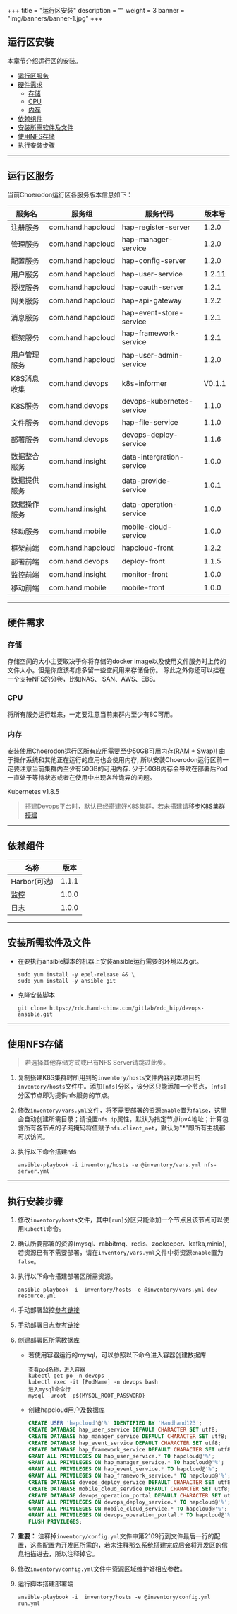 +++
title = "运行区安装"
description = ""
weight = 3
banner = "img/banners/banner-1.jpg"
+++

## 运行区安装

本章节介绍运行区的安装。

- <font>[运行区服务](#运行区服务)</font>
- <font>[硬件需求](#硬件需求)</font>
    - <font>[存储](#存储)</font>
    - <font>[CPU](#cpu)</font>
    - <font>[内存](#内存)</font>
- <font>[依赖组件](#依赖组件)</font>
- <font>[安装所需软件及文件](#安装所需软件及文件)</font>
- <font>[使用NFS存储](#使用nfs存储)</font>
- <font>[执行安装步骤](#执行安装步骤)</font>

---
## 运行区服务

当前Choerodon运行区各服务版本信息如下：

服务名	|服务组	|	服务代码	|	版本号
---	|---	|	---	|	---
注册服务	|	com.hand.hapcloud	|	hap-register-server 	|	1.2.0
管理服务	|	com.hand.hapcloud	|	hap-manager-service 	|	1.2.0
配置服务	|	com.hand.hapcloud	|	hap-config-server	|	1.2.0
用户服务	|	com.hand.hapcloud	|	hap-user-service 	|	1.2.11
授权服务	|	com.hand.hapcloud	|	hap-oauth-server 	|	1.2.1
网关服务	|	com.hand.hapcloud	|	hap-api-gateway 	|	1.2.2
消息服务	|	com.hand.hapcloud	|	hap-event-store-service 	|	1.2.1
框架服务	|	com.hand.hapcloud	|	hap-framework-service	|	1.2.1
用户管理服务	|	com.hand.hapcloud	|	hap-user-admin-service  	|	1.2.0
K8S消息收集	|	com.hand.devops 	|	k8s-informer 	|	V0.1.1
K8S服务	|	com.hand.devops 	|	devops-kubernetes-service	|	1.1.0
文件服务	|	com.hand.devops 	|	hap-file-service 	|	1.1.0
部署服务	|	com.hand.devops 	|	devops-deploy-service	|	1.1.6
数据整合服务	|	com.hand.insight 	|	data-intergration-service	|	1.0.0
数据提供服务	|	com.hand.insight 	|	data-provide-service 	|	1.0.1
数据操作服务	|	com.hand.insight	|	data-operation-service 	|	1.0.0
移动服务	|	com.hand.mobile 	|	mobile-cloud-service 	|	1.0.0
框架前端	|	com.hand.hapcloud	|	hapcloud-front  	|	1.2.2
部署前端	|	com.hand.devops 	|	deploy-front 	|	1.1.5
监控前端	|	com.hand.insight 	|	monitor-front	|	1.0.0
移动前端	|	com.hand.mobile 	|	mobile-front 	|	1.0.0

--- 
## 硬件需求

### 存储
存储空间的大小主要取决于你将存储的docker image以及使用文件服务时上传的文件大小。但是你应该考虑多留一些空间用来存储备份。
除此之外你还可以挂在一个支持NFS的分卷，比如NAS、 SAN、AWS、EBS。

### CPU
将所有服务运行起来，一定要注意当前集群内至少有8C可用。

### 内存
安装使用Choerodon运行区所有应用需要至少50GB可用内存(RAM + Swap)! 由于操作系统和其他正在运行的应用也会使用内存, 所以安装Choerodon运行区前一定要注意当前集群内至少有50GB的可用内存. 少于50GB内存会导致在部署后Pod一直处于等待状态或者在使用中出现各种诡异的问题。

Kubernetes v1.8.5

> 搭建Devops平台时，默认已经搭建好K8S集群，若未搭建请[移步K8S集群搭建](https://rdc.hand-china.com/gitlab/rdc_hip/kubeadm-ansible)

--- 
## 依赖组件
名称| 版本
---|---
Harbor(可选) | 1.1.1
监控 | 1.0.0
日志 | 1.0.0

---
## 安装所需软件及文件

- 在要执行ansible脚本的机器上安装ansible运行需要的环境以及git。

    ```
    sudo yum install -y epel-release && \
    sudo yum install -y ansible git
    ```

- 克隆安装脚本
    ```
    git clone https://rdc.hand-china.com/gitlab/rdc_hip/devops-ansible.git
    ```
---
## 使用NFS存储

> 若选择其他存储方式或已有NFS Server请跳过此步。

1. 复制搭建K8S集群时所用到的`inventory/hosts`文件内容到本项目的`inventory/hosts`文件中。添加`[nfs]`分区，该分区只能添加一个节点，`[nfs]`分区节点即为提供nfs服务的节点。
1. 修改`inventory/vars.yml`文件，将不需要部署的资源`enable`置为`false`，这里会自动创建所需目录；请设置`nfs.ip`属性，默认为指定节点ipv4地址；计算包含所有各节点的子网掩码将值赋予`nfs.client_net`，默认为"*"即所有主机都可以访问。
1. 执行以下命令搭建nfs

    ```
    ansible-playbook -i inventory/hosts -e @inventory/vars.yml nfs-server.yml
    ```
---
## 执行安装步骤

1. 修改`inventory/hosts`文件，其中`[run]`分区只能添加一个节点且该节点可以使用`kubectl`命令。
1. 确认所要部署的资源(mysql、rabbitmq、redis、zookeeper、kafka,minio),若资源已有不需要部署，请在`inventory/vars.yml`文件中将资源`enable`置为`false`。
1. 执行以下命令搭建部署区所需资源。

    ```
    ansible-playbook -i  inventory/hosts -e @inventory/vars.yml dev-resource.yml
    ```
1. 手动部署监控[参考链接](../components/监控)
1. 手动部署日志[参考链接](../components/日志)
1. 创建部署区所需数据库
    - 若使用容器运行的mysql，可以参照以下命令进入容器创建数据库

        ```
        查看pod名称，进入容器
        kubectl get po -n devops
        kubectl exec -it [PodName] -n devops bash
        进入mysql命令行
        mysql -uroot -p${MYSQL_ROOT_PASSWORD}
        ```
    - 创建hapcloud用户及数据库

        ```sql
        CREATE USER 'hapcloud'@'%' IDENTIFIED BY 'Handhand123';
        CREATE DATABASE hap_user_service DEFAULT CHARACTER SET utf8;
        CREATE DATABASE hap_manager_service DEFAULT CHARACTER SET utf8;
        CREATE DATABASE hap_event_service DEFAULT CHARACTER SET utf8;
        CREATE DATABASE hap_framework_service DEFAULT CHARACTER SET utf8;
        GRANT ALL PRIVILEGES ON hap_user_service.* TO hapcloud@'%';
        GRANT ALL PRIVILEGES ON hap_manager_service.* TO hapcloud@'%';
        GRANT ALL PRIVILEGES ON hap_event_service.* TO hapcloud@'%';
        GRANT ALL PRIVILEGES ON hap_framework_service.* TO hapcloud@'%';
        CREATE DATABASE devops_deploy_service DEFAULT CHARACTER SET utf8;
        CREATE DATABASE mobile_cloud_service DEFAULT CHARACTER SET utf8;
        CREATE DATABASE devops_operation_portal DEFAULT CHARACTER SET utf8;
        GRANT ALL PRIVILEGES ON devops_deploy_service.* TO hapcloud@'%';
        GRANT ALL PRIVILEGES ON mobile_cloud_service.* TO hapcloud@'%';
        GRANT ALL PRIVILEGES ON devops_operation_portal.* TO hapcloud@'%';
        FLUSH PRIVILEGES;
        ```
1. **重要：** 注释掉`inventory/config.yml`文件中第2109行到文件最后一行的配置，这些配置为开发区所需的，若未注释那么系统搭建完成后会将开发区的信息扫描进去，所以注释掉它。
1. 修改`inventory/config.yml`文件中资源区域维护好相应参数。
1. 运行脚本搭建部署端

    ```
    ansible-playbook -i  inventory/hosts -e @inventory/config.yml run.yml
    ```